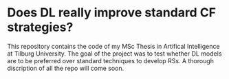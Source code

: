 # Does DL really improve standard CF strategies?
This repository contains the code of my MSc Thesis in Artifical Intelligence at Tilburg University. The goal of the project was to test whether DL models are to be preferred over standard techniques to develop RSs. A thorough discription of all the repo will come soon.
